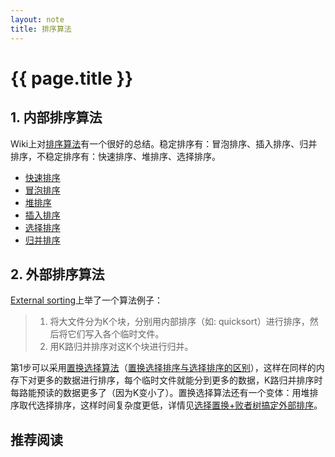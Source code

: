 ```yaml
---
layout: note
title: 排序算法
---
```


{{ page.title }}
================

## 1. 内部排序算法
Wiki上对[排序算法](http://en.wikipedia.org/wiki/Sorting_algorithm)有一个很好的总结。稳定排序有：冒泡排序、插入排序、归并排序，不稳定排序有：快速排序、堆排序、选择排序。

* [快速排序](qsort.html)
* [冒泡排序](bubble_sort.html)
* [堆排序](http://en.wikipedia.org/wiki/Heapsort)
* [插入排序](http://en.wikipedia.org/wiki/Insertion_sort)
* [选择排序](http://en.wikipedia.org/wiki/Selection_sort)
* [归并排序](http://en.wikipedia.org/wiki/Merge_sort)


## 2. 外部排序算法
[External sorting](http://en.wikipedia.org/wiki/External_sorting)上举了一个算法例子：
> 1. 将大文件分为K个块，分别用内部排序（如: quicksort）进行排序，然后将它们写入各个临时文件。
> 2. 用K路归并排序对这K个块进行归并。

第1步可以采用[置换选择算法](http://www.cs.bilkent.edu.tr/~canf/CS351Fall2009/cs351lecturenotes/week4/index.html)（[置换选择排序与选择排序的区别](http://stackoverflow.com/questions/16326689/replacement-selection-sort-v-selection-sort)），这样在同样的内存下对更多的数据进行排序，每个临时文件就能分到更多的数据，K路归并排序时每路能预读的数据更多了（因为K变小了）。置换选择算法还有一个变体：用堆排序取代选择排序，这样时间复杂度更低，详情见[选择置换+败者树搞定外部排序](http://www.cnblogs.com/benjamin-t/p/3325401.html)。

## 推荐阅读